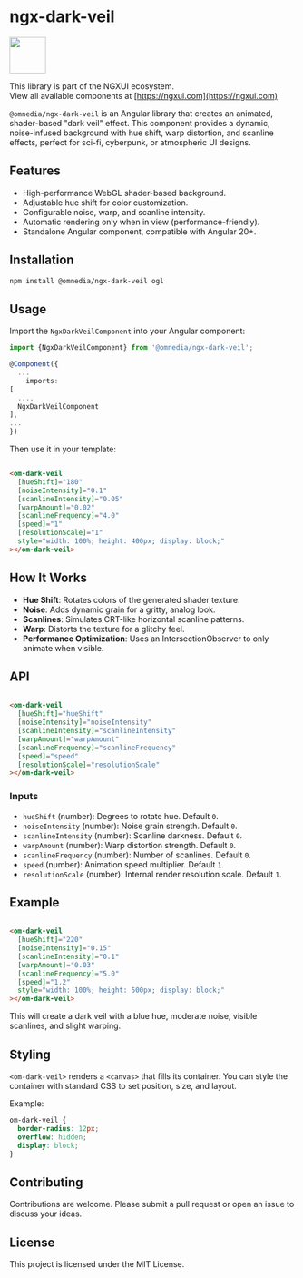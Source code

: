 # ngx-dark-veil

<a href="https://ngxui.com" target="_blank" style="display: flex;gap: .5rem;align-items: center;cursor: pointer; padding: 0 0 0 0; height: fit-content;">
  <img src="https://ngxui.com/assets/img/ngxui-logo.png" style="width: 64px;height: 64px;">
</a>

This library is part of the NGXUI ecosystem. <br>
View all available components at [https://ngxui.com](https://ngxui.com)

`@omnedia/ngx-dark-veil` is an Angular library that creates an animated, shader-based "dark veil" effect. This component provides a dynamic, noise-infused background with hue shift, warp distortion, and scanline effects, perfect for sci-fi, cyberpunk, or atmospheric UI designs.

## Features

* High-performance WebGL shader-based background.
* Adjustable hue shift for color customization.
* Configurable noise, warp, and scanline intensity.
* Automatic rendering only when in view (performance-friendly).
* Standalone Angular component, compatible with Angular 20+.

## Installation

```bash
npm install @omnedia/ngx-dark-veil ogl
```

## Usage

Import the `NgxDarkVeilComponent` into your Angular component:

```typescript
import {NgxDarkVeilComponent} from '@omnedia/ngx-dark-veil';

@Component({
  ...
    imports:
[
  ...,
  NgxDarkVeilComponent
],
...
})
```

Then use it in your template:

```html

<om-dark-veil
  [hueShift]="180"
  [noiseIntensity]="0.1"
  [scanlineIntensity]="0.05"
  [warpAmount]="0.02"
  [scanlineFrequency]="4.0"
  [speed]="1"
  [resolutionScale]="1"
  style="width: 100%; height: 400px; display: block;"
></om-dark-veil>
```

## How It Works

* **Hue Shift**: Rotates colors of the generated shader texture.
* **Noise**: Adds dynamic grain for a gritty, analog look.
* **Scanlines**: Simulates CRT-like horizontal scanline patterns.
* **Warp**: Distorts the texture for a glitchy feel.
* **Performance Optimization**: Uses an IntersectionObserver to only animate when visible.

## API

```html

<om-dark-veil
  [hueShift]="hueShift"
  [noiseIntensity]="noiseIntensity"
  [scanlineIntensity]="scanlineIntensity"
  [warpAmount]="warpAmount"
  [scanlineFrequency]="scanlineFrequency"
  [speed]="speed"
  [resolutionScale]="resolutionScale"
></om-dark-veil>
```

### Inputs

* `hueShift` (number): Degrees to rotate hue. Default `0`.
* `noiseIntensity` (number): Noise grain strength. Default `0`.
* `scanlineIntensity` (number): Scanline darkness. Default `0`.
* `warpAmount` (number): Warp distortion strength. Default `0`.
* `scanlineFrequency` (number): Number of scanlines. Default `0`.
* `speed` (number): Animation speed multiplier. Default `1`.
* `resolutionScale` (number): Internal render resolution scale. Default `1`.

## Example

```html

<om-dark-veil
  [hueShift]="220"
  [noiseIntensity]="0.15"
  [scanlineIntensity]="0.1"
  [warpAmount]="0.03"
  [scanlineFrequency]="5.0"
  [speed]="1.2"
  style="width: 100%; height: 500px; display: block;"
></om-dark-veil>
```

This will create a dark veil with a blue hue, moderate noise, visible scanlines, and slight warping.

## Styling

`<om-dark-veil>` renders a `<canvas>` that fills its container. You can style the container with standard CSS to set position, size, and layout.

Example:

```css
om-dark-veil {
  border-radius: 12px;
  overflow: hidden;
  display: block;
}
```

## Contributing

Contributions are welcome. Please submit a pull request or open an issue to discuss your ideas.

## License

This project is licensed under the MIT License.
